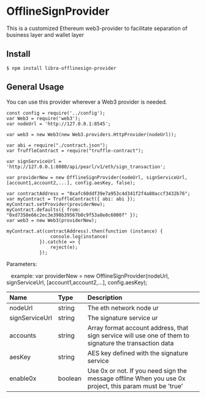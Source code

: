 
# OfflineSignProvider
This is a customized Ethereum web3-provider to facilitate separation of business layer and wallet layer
## Install

    $ npm install libra-offlinesign-provider
    
## General Usage
You can use this provider wherever a Web3 provider is needed.

    const config = require('../config');
    var Web3 = require('web3');
    var nodeUrl = 'http://127.0.0.1:8545';
    
    var web3 = new Web3(new Web3.providers.HttpProvider(nodeUrl));
    
    var abi = require("./contract.json");
    var TruffleContract = require("truffle-contract");
    
    var signServiceUrl = 'http://127.0.0.1:8080/api/pearl/v1/eth/sign_transaction';
    
    var providerNew = new OfflineSignProvider(nodeUrl, signServiceUrl, [account1,account2,...], config.aesKey, false);
    
    var contractAddress = "0xafc60ddf39e7a953c4d341f2f4a80accf3432b76";
    var myContract = TruffleContract({ abi: abi });
    myContract.setProvider(providerNew);
    myContract.defaults({ from: "0xd7358e66c2ec3e398b39567b0c9f53a8e8c6000f" });
    var web3 = new Web3(providerNew);
    
    myContract.at(contractAddress).then(function (instance) {
                    console.log(instance)
                }).catch(e => {
                    reject(e);
                });
                
Parameters:

    example: var providerNew = new OfflineSignProvider(nodeUrl, signServiceUrl, [account1,account2,...], config.aesKey);
    


|Name | Type | Description |
|:---- |:----| :-----|
|nodeUrl| string | The eth network node ur |
|signServiceUrl|string|The signature service ur |
|accounts|string|Array format account address, that sign service will use one of them to signature the transaction data|
|aesKey|string|AES key defined with the signature service |
|enable0x|boolean| Use 0x or not. If you need sign the message offline When you use 0x project, this param must be 'true'  |

